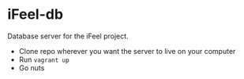 # iFeel-db

Database server for the iFeel project.

+ Clone repo wherever you want the server to live on your computer
+ Run `vagrant up`
+ Go nuts
